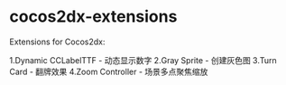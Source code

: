 cocos2dx-extensions
===================

Extensions for Cocos2dx:

1.Dynamic CCLabelTTF - 动态显示数字
2.Gray Sprite - 创建灰色图
3.Turn Card - 翻牌效果
4.Zoom Controller - 场景多点聚焦缩放


